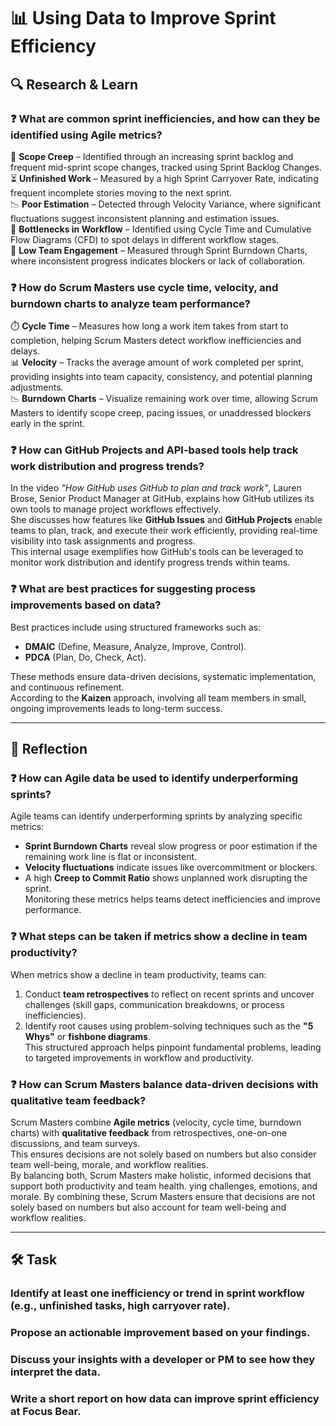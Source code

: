 # 📊 Using Data to Improve Sprint Efficiency

## 🔍 Research & Learn

### ❓ What are common sprint inefficiencies, and how can they be identified using Agile metrics?  
🔄 **Scope Creep** – Identified through an increasing sprint backlog and frequent mid-sprint scope changes, tracked using Sprint Backlog Changes.  
⏳ **Unfinished Work** – Measured by a high Sprint Carryover Rate, indicating frequent incomplete stories moving to the next sprint.  
📉 **Poor Estimation** – Detected through Velocity Variance, where significant fluctuations suggest inconsistent planning and estimation issues.  
🚧 **Bottlenecks in Workflow** – Identified using Cycle Time and Cumulative Flow Diagrams (CFD) to spot delays in different workflow stages.  
🤝 **Low Team Engagement** – Measured through Sprint Burndown Charts, where inconsistent progress indicates blockers or lack of collaboration.  

### ❓ How do Scrum Masters use cycle time, velocity, and burndown charts to analyze team performance?  
⏱️ **Cycle Time** – Measures how long a work item takes from start to completion, helping Scrum Masters detect workflow inefficiencies and delays.  
📊 **Velocity** – Tracks the average amount of work completed per sprint, providing insights into team capacity, consistency, and potential planning adjustments.  
📉 **Burndown Charts** – Visualize remaining work over time, allowing Scrum Masters to identify scope creep, pacing issues, or unaddressed blockers early in the sprint.  

### ❓ How can GitHub Projects and API-based tools help track work distribution and progress trends?  
In the video *"How GitHub uses GitHub to plan and track work"*, Lauren Brose, Senior Product Manager at GitHub, explains how GitHub utilizes its own tools to manage project workflows effectively.  
She discusses how features like **GitHub Issues** and **GitHub Projects** enable teams to plan, track, and execute their work efficiently, providing real-time visibility into task assignments and progress.  
This internal usage exemplifies how GitHub's tools can be leveraged to monitor work distribution and identify progress trends within teams.  

### ❓ What are best practices for suggesting process improvements based on data?  
Best practices include using structured frameworks such as:  
- **DMAIC** (Define, Measure, Analyze, Improve, Control).  
- **PDCA** (Plan, Do, Check, Act).  

These methods ensure data-driven decisions, systematic implementation, and continuous refinement.  
According to the **Kaizen** approach, involving all team members in small, ongoing improvements leads to long-term success.  

---

## 📝 Reflection

### ❓ How can Agile data be used to identify underperforming sprints?  
Agile teams can identify underperforming sprints by analyzing specific metrics:  
- **Sprint Burndown Charts** reveal slow progress or poor estimation if the remaining work line is flat or inconsistent.  
- **Velocity fluctuations** indicate issues like overcommitment or blockers.  
- A high **Creep to Commit Ratio** shows unplanned work disrupting the sprint.  
Monitoring these metrics helps teams detect inefficiencies and improve performance.  

### ❓ What steps can be taken if metrics show a decline in team productivity?  
When metrics show a decline in team productivity, teams can:  
1. Conduct **team retrospectives** to reflect on recent sprints and uncover challenges (skill gaps, communication breakdowns, or process inefficiencies).  
2. Identify root causes using problem-solving techniques such as the **"5 Whys"** or **fishbone diagrams**.  
This structured approach helps pinpoint fundamental problems, leading to targeted improvements in workflow and productivity.  

### ❓ How can Scrum Masters balance data-driven decisions with qualitative team feedback?  
Scrum Masters combine **Agile metrics** (velocity, cycle time, burndown charts) with **qualitative feedback** from retrospectives, one-on-one discussions, and team surveys.  
This ensures decisions are not solely based on numbers but also consider team well-being, morale, and workflow realities.  
By balancing both, Scrum Masters make holistic, informed decisions that support both productivity and team health.
ying challenges, emotions, and morale. By combining these, Scrum Masters ensure that decisions are not solely based on numbers but also account for team well-being and workflow realities.

---

## 🛠️ Task

### Identify at least one inefficiency or trend in sprint workflow (e.g., unfinished tasks, high carryover rate).
### Propose an actionable improvement based on your findings.
### Discuss your insights with a developer or PM to see how they interpret the data.

### Write a short report on how data can improve sprint efficiency at Focus Bear.
